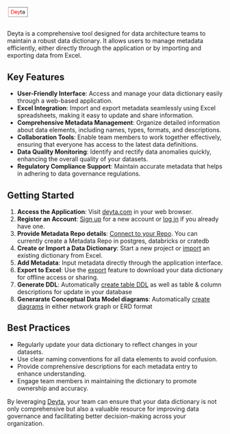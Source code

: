 # <img src="https://github.com/deytalytics/deyta-userguide/raw/main/deyta-logo.png" alt="Deyta Logo" width="10%" />
Deyta is a comprehensive tool designed for data architecture teams to maintain a robust data dictionary. It allows users to manage metadata efficiently, either directly through the application or by importing and exporting data from Excel.

## Key Features

- **User-Friendly Interface**: Access and manage your data dictionary easily through a web-based application.
- **Excel Integration**: Import and export metadata seamlessly using Excel spreadsheets, making it easy to update and share information.
- **Comprehensive Metadata Management**: Organize detailed information about data elements, including names, types, formats, and descriptions.
- **Collaboration Tools**: Enable team members to work together effectively, ensuring that everyone has access to the latest data definitions.
- **Data Quality Monitoring**: Identify and rectify data anomalies quickly, enhancing the overall quality of your datasets.
- **Regulatory Compliance Support**: Maintain accurate metadata that helps in adhering to data governance regulations.

## Getting Started

1. **Access the Application**: Visit [deyta.com](http://deytadict.onrender.com) in your web browser.
2. **Register an Account**: [Sign up](https://deytadict.onrender.com/register/) for a new account  or [log in](https://deytadict.onrender.com/login/) if you already have one.
3. **Provide Metadata Repo details**: [Connect to your Repo](https://deytadict.onrender.com/metadatadb/connect). You can currently create a Metadata Repo in postgres, databricks or cratedb
3. **Create or Import a Data Dictionary**: Start a new project or [import](https://deytadict.onrender.com/import) an existing dictionary from Excel.
4. **Add Metadata**: Input metadata directly through the application interface.
5. **Export to Excel**: Use the [export](https://deytadict.onrender.com/export) feature to download your data dictionary for offline access or sharing.
6. **Generate DDL**: Automatically [create table DDL](https://deytadict.onrender.com/generate_ddl) as well as table & column descriptions for update in your database
7. **Generarate Conceptual Data Model diagrams**: Automatically [create diagrams](https://deytadict.onrender.com/graph) in either network graph or ERD format

## Best Practices

- Regularly update your data dictionary to reflect changes in your datasets.
- Use clear naming conventions for all data elements to avoid confusion.
- Provide comprehensive descriptions for each metadata entry to enhance understanding.
- Engage team members in maintaining the dictionary to promote ownership and accuracy.

By leveraging [Deyta](http://deytadict.onrender.com), your team can ensure that your data dictionary is not only comprehensive but also a valuable resource for improving data governance and facilitating better decision-making across your organization.
